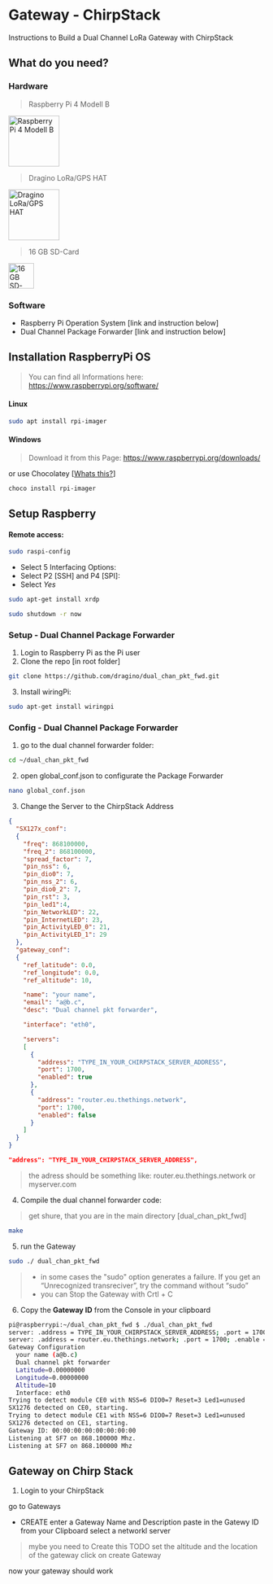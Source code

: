 # Gateway - ChirpStack
Instructions to Build a Dual Channel LoRa Gateway with ChirpStack

## What do you need?
### Hardware

> Raspberry Pi 4 Modell B

<img src="raspberryPi_4.jpg" alt="Raspberry Pi 4 Modell B" width="100" >

> Dragino LoRa/GPS HAT

<img src="LoRaHAT_RaspberryPi.jpg" alt="Dragino LoRa/GPS HAT" width="100" >

> 16 GB SD-Card

<img src="SD-Card-16.jpg" alt="16 GB SD-Card" width="50" >
 

### Software
- Raspberry Pi Operation System [link and instruction below]
- Dual Channel Package Forwarder [link and instruction below]


## Installation RaspberryPi OS
>You can find all Informations here:
> https://www.raspberrypi.org/software/

#### Linux
```bash
sudo apt install rpi-imager
```

#### Windows
> Download it from this Page:
https://www.raspberrypi.org/downloads/

or use Chocolatey [[Whats this?](https://chocolatey.org/why-chocolatey)]

```bash
choco install rpi-imager
```
## Setup Raspberry

#### Remote access:

```bash
sudo raspi-config
```

- Select 5 Interfacing Options:
- Select P2 [SSH] and P4 [SPI]:
- Select *Yes*

```bash
sudo apt-get install xrdp
```
```bash
sudo shutdown -r now
```

### Setup - Dual Channel Package Forwarder

1) Login to Raspberry Pi as the Pi user
2) Clone the repo [in root folder]

```bash
git clone https://github.com/dragino/dual_chan_pkt_fwd.git
```
3) Install wiringPi:

```bash
sudo apt-get install wiringpi
```
### Config - Dual Channel Package Forwarder
1) go to the dual channel forwarder folder:

```bash
cd ~/dual_chan_pkt_fwd
```

2) open global_conf.json to configurate the Package Forwarder
```bash
nano global_conf.json
```

3) Change the Server to the ChirpStack Address

```json
{
  "SX127x_conf":
  {
    "freq": 868100000,
    "freq_2": 868100000,
    "spread_factor": 7,
    "pin_nss": 6,
    "pin_dio0": 7,
    "pin_nss_2": 6,
    "pin_dio0_2": 7,
    "pin_rst": 3,
    "pin_led1":4,
    "pin_NetworkLED": 22,
    "pin_InternetLED": 23,
    "pin_ActivityLED_0": 21,
    "pin_ActivityLED_1": 29
  },
  "gateway_conf":
  {
    "ref_latitude": 0.0,
    "ref_longitude": 0.0,
    "ref_altitude": 10,

    "name": "your name",
    "email": "a@b.c",
    "desc": "Dual channel pkt forwarder",

    "interface": "eth0",

    "servers":
    [
      {
        "address": "TYPE_IN_YOUR_CHIRPSTACK_SERVER_ADDRESS",
        "port": 1700,
        "enabled": true
      },
      {
        "address": "router.eu.thethings.network",
        "port": 1700,
        "enabled": false
      }
    ]
  }
}
```


```json
"address": "TYPE_IN_YOUR_CHIRPSTACK_SERVER_ADDRESS",
```
> the adress should be something like: 
> router.eu.thethings.network
> or
> myserver.com

4) Compile the dual channel forwarder code:
> get shure, that you are in the main directory [dual_chan_pkt_fwd]

```bash
make
```
5) run the Gateway
```bash
sudo ./ dual_chan_pkt_fwd
```
> - in some cases the "sudo" option generates a failure. If you get an “Unrecognized transreciver”, try the command without “sudo”
> - you can Stop the Gateway with Crtl + C

6) Copy the **Gateway ID** from the Console in your clipboard

```bash
pi@raspberrypi:~/dual_chan_pkt_fwd $ ./dual_chan_pkt_fwd 
server: .address = TYPE_IN_YOUR_CHIRPSTACK_SERVER_ADDRESS; .port = 1700; .enable = 1
server: .address = router.eu.thethings.network; .port = 1700; .enable = 0
Gateway Configuration
  your name (a@b.c)
  Dual channel pkt forwarder
  Latitude=0.00000000
  Longitude=0.00000000
  Altitude=10
  Interface: eth0
Trying to detect module CE0 with NSS=6 DIO0=7 Reset=3 Led1=unused
SX1276 detected on CE0, starting.
Trying to detect module CE1 with NSS=6 DIO0=7 Reset=3 Led1=unused
SX1276 detected on CE1, starting.
Gateway ID: 00:00:00:00:00:00:00:00
Listening at SF7 on 868.100000 Mhz.
Listening at SF7 on 868.100000 Mhz
```


## Gateway on Chirp Stack 

 1. Login to your ChirpStack 

go to Gateways
+ CREATE
enter a Gateway Name and Description
paste in the Gatewy ID from your Clipboard
select a networkl server
> mybe you need to Create this TODO
set the altitude and the location of the gateway
click on create Gateway

now your gateway should work


<!--stackedit_data:
eyJoaXN0b3J5IjpbMTA3MDM4MjcxLDQ3MTUxMTEwLDI5NTU3NT
gyNiwtMjA5NzIyNzcxNCwtMjc5MDk0NDMyXX0=
-->